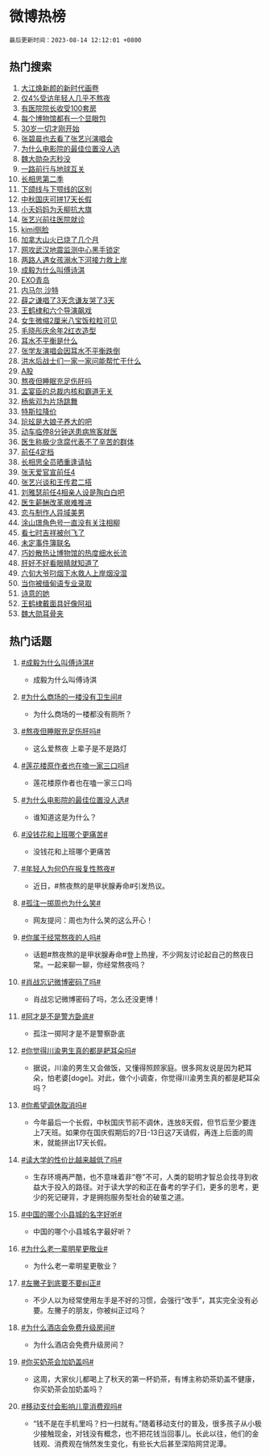 # 微博热榜

`最后更新时间：2023-08-14 12:12:01 +0800`

## 热门搜索

1. [大江焕新颜的新时代画卷](https://m.weibo.cn/search?containerid=100103type%3D1%26t%3D10%26q%3D%23%E5%A4%A7%E6%B1%9F%E7%84%95%E6%96%B0%E9%A2%9C%E7%9A%84%E6%96%B0%E6%97%B6%E4%BB%A3%E7%94%BB%E5%8D%B7%23&stream_entry_id=51&isnewpage=1&extparam=seat%3D1%26c_type%3D51%26dgr%3D0%26cate%3D10103%26filter_type%3Drealtimehot%26pos%3D0%26stream_entry_id%3D51%26display_time%3D1691986320%26pre_seqid%3D16919863205550816143&luicode=10000011&lfid=106003type%253D25%2526t%253D3%2526disable_hot%253D1%2526filter_type%253Drealtimehot)
1. [仅4%受访年轻人几乎不熬夜](https://m.weibo.cn/search?containerid=100103type%3D1%26t%3D10%26q%3D%23%E4%BB%854%25%E5%8F%97%E8%AE%BF%E5%B9%B4%E8%BD%BB%E4%BA%BA%E5%87%A0%E4%B9%8E%E4%B8%8D%E7%86%AC%E5%A4%9C%23&stream_entry_id=31&isnewpage=1&extparam=seat%3D1%26c_type%3D31%26dgr%3D0%26filter_type%3Drealtimehot%26stream_entry_id%3D31%26pos%3D0%26band_rank%3D1%26q%3D%2523%25E4%25BB%25854%2525%25E5%258F%2597%25E8%25AE%25BF%25E5%25B9%25B4%25E8%25BD%25BB%25E4%25BA%25BA%25E5%2587%25A0%25E4%25B9%258E%25E4%25B8%258D%25E7%2586%25AC%25E5%25A4%259C%2523%26lcate%3D5001%26flag%3D2%26realpos%3D1%26cate%3D5001%26display_time%3D1691986320%26pre_seqid%3D16919863205550816143&luicode=10000011&lfid=106003type%253D25%2526t%253D3%2526disable_hot%253D1%2526filter_type%253Drealtimehot)
1. [有医院院长收受100套房](https://m.weibo.cn/search?containerid=100103type%3D1%26t%3D10%26q%3D%23%E6%9C%89%E5%8C%BB%E9%99%A2%E9%99%A2%E9%95%BF%E6%94%B6%E5%8F%97100%E5%A5%97%E6%88%BF%23&stream_entry_id=31&isnewpage=1&extparam=seat%3D1%26c_type%3D31%26dgr%3D0%26filter_type%3Drealtimehot%26stream_entry_id%3D31%26pos%3D1%26band_rank%3D2%26q%3D%2523%25E6%259C%2589%25E5%258C%25BB%25E9%2599%25A2%25E9%2599%25A2%25E9%2595%25BF%25E6%2594%25B6%25E5%258F%2597100%25E5%25A5%2597%25E6%2588%25BF%2523%26lcate%3D5001%26flag%3D1%26realpos%3D2%26cate%3D5001%26display_time%3D1691986320%26pre_seqid%3D16919863205550816143&luicode=10000011&lfid=106003type%253D25%2526t%253D3%2526disable_hot%253D1%2526filter_type%253Drealtimehot)
1. [每个博物馆都有一个显眼包](https://m.weibo.cn/search?containerid=100103type%3D1%26t%3D10%26q%3D%23%E6%AF%8F%E4%B8%AA%E5%8D%9A%E7%89%A9%E9%A6%86%E9%83%BD%E6%9C%89%E4%B8%80%E4%B8%AA%E6%98%BE%E7%9C%BC%E5%8C%85%23&stream_entry_id=31&isnewpage=1&extparam=seat%3D1%26c_type%3D31%26dgr%3D0%26filter_type%3Drealtimehot%26stream_entry_id%3D31%26pos%3D2%26band_rank%3D3%26q%3D%2523%25E6%25AF%258F%25E4%25B8%25AA%25E5%258D%259A%25E7%2589%25A9%25E9%25A6%2586%25E9%2583%25BD%25E6%259C%2589%25E4%25B8%2580%25E4%25B8%25AA%25E6%2598%25BE%25E7%259C%25BC%25E5%258C%2585%2523%26lcate%3D5001%26flag%3D1%26realpos%3D3%26cate%3D5001%26display_time%3D1691986320%26pre_seqid%3D16919863205550816143&luicode=10000011&lfid=106003type%253D25%2526t%253D3%2526disable_hot%253D1%2526filter_type%253Drealtimehot)
1. [30岁一切才刚开始](https://m.weibo.cn/search?containerid=100103type%3D1%26t%3D10%26q%3D%2330%E5%B2%81%E4%B8%80%E5%88%87%E6%89%8D%E5%88%9A%E5%BC%80%E5%A7%8B%23&stream_entry_id=31&isnewpage=1&extparam=seat%3D1%26c_type%3D31%26dgr%3D0%26adid%3D199448%26topic_ad%3D1%26stream_entry_id%3D31%26pos%3D3%26band_rank%3D4%26cate%3D5001%26lcate%3D5001%26filter_type%3Drealtimehot%26is_ad_pos%3D1%26q%3D%252330%25E5%25B2%2581%25E4%25B8%2580%25E5%2588%2587%25E6%2589%258D%25E5%2588%259A%25E5%25BC%2580%25E5%25A7%258B%2523%26display_time%3D1691986320%26pre_seqid%3D16919863205550816143&luicode=10000011&lfid=106003type%253D25%2526t%253D3%2526disable_hot%253D1%2526filter_type%253Drealtimehot)
1. [张碧晨也去看了张艺兴演唱会](https://m.weibo.cn/search?containerid=100103type%3D1%26t%3D10%26q%3D%23%E5%BC%A0%E7%A2%A7%E6%99%A8%E4%B9%9F%E5%8E%BB%E7%9C%8B%E4%BA%86%E5%BC%A0%E8%89%BA%E5%85%B4%E6%BC%94%E5%94%B1%E4%BC%9A%23&stream_entry_id=31&isnewpage=1&extparam=seat%3D1%26c_type%3D31%26dgr%3D0%26filter_type%3Drealtimehot%26stream_entry_id%3D31%26pos%3D4%26band_rank%3D4%26q%3D%2523%25E5%25BC%25A0%25E7%25A2%25A7%25E6%2599%25A8%25E4%25B9%259F%25E5%258E%25BB%25E7%259C%258B%25E4%25BA%2586%25E5%25BC%25A0%25E8%2589%25BA%25E5%2585%25B4%25E6%25BC%2594%25E5%2594%25B1%25E4%25BC%259A%2523%26lcate%3D5001%26flag%3D1%26realpos%3D4%26cate%3D5001%26display_time%3D1691986320%26pre_seqid%3D16919863205550816143&luicode=10000011&lfid=106003type%253D25%2526t%253D3%2526disable_hot%253D1%2526filter_type%253Drealtimehot)
1. [为什么电影院的最佳位置没人选](https://m.weibo.cn/search?containerid=100103type%3D1%26t%3D10%26q%3D%23%E4%B8%BA%E4%BB%80%E4%B9%88%E7%94%B5%E5%BD%B1%E9%99%A2%E7%9A%84%E6%9C%80%E4%BD%B3%E4%BD%8D%E7%BD%AE%E6%B2%A1%E4%BA%BA%E9%80%89%23&stream_entry_id=31&isnewpage=1&extparam=seat%3D1%26c_type%3D31%26dgr%3D0%26filter_type%3Drealtimehot%26stream_entry_id%3D31%26pos%3D5%26band_rank%3D5%26q%3D%2523%25E4%25B8%25BA%25E4%25BB%2580%25E4%25B9%2588%25E7%2594%25B5%25E5%25BD%25B1%25E9%2599%25A2%25E7%259A%2584%25E6%259C%2580%25E4%25BD%25B3%25E4%25BD%258D%25E7%25BD%25AE%25E6%25B2%25A1%25E4%25BA%25BA%25E9%2580%2589%2523%26lcate%3D5001%26flag%3D1%26realpos%3D5%26cate%3D5001%26display_time%3D1691986320%26pre_seqid%3D16919863205550816143&luicode=10000011&lfid=106003type%253D25%2526t%253D3%2526disable_hot%253D1%2526filter_type%253Drealtimehot)
1. [魏大勋杂志秒没](https://m.weibo.cn/search?containerid=100103type%3D1%26t%3D10%26q%3D%23%E9%AD%8F%E5%A4%A7%E5%8B%8B%E6%9D%82%E5%BF%97%E7%A7%92%E6%B2%A1%23&stream_entry_id=31&isnewpage=1&extparam=seat%3D1%26c_type%3D31%26dgr%3D0%26filter_type%3Drealtimehot%26stream_entry_id%3D31%26pos%3D6%26band_rank%3D6%26q%3D%2523%25E9%25AD%258F%25E5%25A4%25A7%25E5%258B%258B%25E6%259D%2582%25E5%25BF%2597%25E7%25A7%2592%25E6%25B2%25A1%2523%26lcate%3D5001%26flag%3D1%26realpos%3D6%26cate%3D5001%26display_time%3D1691986320%26pre_seqid%3D16919863205550816143&luicode=10000011&lfid=106003type%253D25%2526t%253D3%2526disable_hot%253D1%2526filter_type%253Drealtimehot)
1. [一路前行与地球互关](https://m.weibo.cn/search?containerid=100103type%3D1%26t%3D10%26q%3D%23%E4%B8%80%E8%B7%AF%E5%89%8D%E8%A1%8C%E4%B8%8E%E5%9C%B0%E7%90%83%E4%BA%92%E5%85%B3%23&stream_entry_id=31&isnewpage=1&extparam=seat%3D1%26c_type%3D31%26dgr%3D0%26filter_type%3Drealtimehot%26adid%3D199462%26stream_entry_id%3D31%26pos%3D7%26band_rank%3D7%26q%3D%2523%25E4%25B8%2580%25E8%25B7%25AF%25E5%2589%258D%25E8%25A1%258C%25E4%25B8%258E%25E5%259C%25B0%25E7%2590%2583%25E4%25BA%2592%25E5%2585%25B3%2523%26lcate%3D5001%26is_ad_pos%3D1%26cate%3D5001%26display_time%3D1691986320%26pre_seqid%3D16919863205550816143&luicode=10000011&lfid=106003type%253D25%2526t%253D3%2526disable_hot%253D1%2526filter_type%253Drealtimehot)
1. [长相思第二季](https://m.weibo.cn/search?containerid=100103type%3D1%26t%3D10%26q%3D%E9%95%BF%E7%9B%B8%E6%80%9D%E7%AC%AC%E4%BA%8C%E5%AD%A3&stream_entry_id=31&isnewpage=1&extparam=seat%3D1%26c_type%3D31%26dgr%3D0%26filter_type%3Drealtimehot%26stream_entry_id%3D31%26pos%3D8%26band_rank%3D7%26q%3D%25E9%2595%25BF%25E7%259B%25B8%25E6%2580%259D%25E7%25AC%25AC%25E4%25BA%258C%25E5%25AD%25A3%26lcate%3D5001%26flag%3D2%26realpos%3D7%26cate%3D5001%26display_time%3D1691986320%26pre_seqid%3D16919863205550816143&luicode=10000011&lfid=106003type%253D25%2526t%253D3%2526disable_hot%253D1%2526filter_type%253Drealtimehot)
1. [下颌线与下颚线的区别](https://m.weibo.cn/search?containerid=100103type%3D1%26t%3D10%26q%3D%23%E4%B8%8B%E9%A2%8C%E7%BA%BF%E4%B8%8E%E4%B8%8B%E9%A2%9A%E7%BA%BF%E7%9A%84%E5%8C%BA%E5%88%AB%23&stream_entry_id=31&isnewpage=1&extparam=seat%3D1%26c_type%3D31%26dgr%3D0%26filter_type%3Drealtimehot%26stream_entry_id%3D31%26pos%3D9%26band_rank%3D8%26q%3D%2523%25E4%25B8%258B%25E9%25A2%258C%25E7%25BA%25BF%25E4%25B8%258E%25E4%25B8%258B%25E9%25A2%259A%25E7%25BA%25BF%25E7%259A%2584%25E5%258C%25BA%25E5%2588%25AB%2523%26lcate%3D5001%26flag%3D1%26realpos%3D8%26cate%3D5001%26display_time%3D1691986320%26pre_seqid%3D16919863205550816143&luicode=10000011&lfid=106003type%253D25%2526t%253D3%2526disable_hot%253D1%2526filter_type%253Drealtimehot)
1. [中秋国庆可拼17天长假](https://m.weibo.cn/search?containerid=100103type%3D1%26t%3D10%26q%3D%23%E4%B8%AD%E7%A7%8B%E5%9B%BD%E5%BA%86%E5%8F%AF%E6%8B%BC17%E5%A4%A9%E9%95%BF%E5%81%87%23&stream_entry_id=31&isnewpage=1&extparam=seat%3D1%26c_type%3D31%26dgr%3D0%26filter_type%3Drealtimehot%26stream_entry_id%3D31%26pos%3D10%26band_rank%3D9%26q%3D%2523%25E4%25B8%25AD%25E7%25A7%258B%25E5%259B%25BD%25E5%25BA%2586%25E5%258F%25AF%25E6%258B%25BC17%25E5%25A4%25A9%25E9%2595%25BF%25E5%2581%2587%2523%26lcate%3D5001%26flag%3D0%26realpos%3D9%26cate%3D5001%26display_time%3D1691986320%26pre_seqid%3D16919863205550816143&luicode=10000011&lfid=106003type%253D25%2526t%253D3%2526disable_hot%253D1%2526filter_type%253Drealtimehot)
1. [小夭妈妈为夭柳抗大旗](https://m.weibo.cn/search?containerid=100103type%3D1%26t%3D10%26q%3D%23%E5%B0%8F%E5%A4%AD%E5%A6%88%E5%A6%88%E4%B8%BA%E5%A4%AD%E6%9F%B3%E6%8A%97%E5%A4%A7%E6%97%97%23&stream_entry_id=31&isnewpage=1&extparam=seat%3D1%26c_type%3D31%26dgr%3D0%26filter_type%3Drealtimehot%26stream_entry_id%3D31%26pos%3D11%26band_rank%3D10%26q%3D%2523%25E5%25B0%258F%25E5%25A4%25AD%25E5%25A6%2588%25E5%25A6%2588%25E4%25B8%25BA%25E5%25A4%25AD%25E6%259F%25B3%25E6%258A%2597%25E5%25A4%25A7%25E6%2597%2597%2523%26lcate%3D5001%26flag%3D1%26realpos%3D10%26cate%3D5001%26display_time%3D1691986320%26pre_seqid%3D16919863205550816143&luicode=10000011&lfid=106003type%253D25%2526t%253D3%2526disable_hot%253D1%2526filter_type%253Drealtimehot)
1. [张艺兴前往医院就诊](https://m.weibo.cn/search?containerid=100103type%3D1%26t%3D10%26q%3D%23%E5%BC%A0%E8%89%BA%E5%85%B4%E5%89%8D%E5%BE%80%E5%8C%BB%E9%99%A2%E5%B0%B1%E8%AF%8A%23&stream_entry_id=31&isnewpage=1&extparam=seat%3D1%26c_type%3D31%26dgr%3D0%26filter_type%3Drealtimehot%26stream_entry_id%3D31%26pos%3D12%26band_rank%3D11%26q%3D%2523%25E5%25BC%25A0%25E8%2589%25BA%25E5%2585%25B4%25E5%2589%258D%25E5%25BE%2580%25E5%258C%25BB%25E9%2599%25A2%25E5%25B0%25B1%25E8%25AF%258A%2523%26lcate%3D5001%26flag%3D1%26realpos%3D11%26cate%3D5001%26display_time%3D1691986320%26pre_seqid%3D16919863205550816143&luicode=10000011&lfid=106003type%253D25%2526t%253D3%2526disable_hot%253D1%2526filter_type%253Drealtimehot)
1. [kimi侧脸](https://m.weibo.cn/search?containerid=100103type%3D1%26t%3D10%26q%3D%23kimi%E4%BE%A7%E8%84%B8%23&stream_entry_id=31&isnewpage=1&extparam=seat%3D1%26c_type%3D31%26dgr%3D0%26filter_type%3Drealtimehot%26stream_entry_id%3D31%26pos%3D13%26band_rank%3D12%26q%3D%2523kimi%25E4%25BE%25A7%25E8%2584%25B8%2523%26lcate%3D5001%26flag%3D2%26realpos%3D12%26cate%3D5001%26display_time%3D1691986320%26pre_seqid%3D16919863205550816143&luicode=10000011&lfid=106003type%253D25%2526t%253D3%2526disable_hot%253D1%2526filter_type%253Drealtimehot)
1. [加拿大山火已烧了几个月](https://m.weibo.cn/search?containerid=100103type%3D1%26t%3D10%26q%3D%23%E5%8A%A0%E6%8B%BF%E5%A4%A7%E5%B1%B1%E7%81%AB%E5%B7%B2%E7%83%A7%E4%BA%86%E5%87%A0%E4%B8%AA%E6%9C%88%23&stream_entry_id=31&isnewpage=1&extparam=seat%3D1%26c_type%3D31%26dgr%3D0%26filter_type%3Drealtimehot%26stream_entry_id%3D31%26pos%3D14%26band_rank%3D13%26q%3D%2523%25E5%258A%25A0%25E6%258B%25BF%25E5%25A4%25A7%25E5%25B1%25B1%25E7%2581%25AB%25E5%25B7%25B2%25E7%2583%25A7%25E4%25BA%2586%25E5%2587%25A0%25E4%25B8%25AA%25E6%259C%2588%2523%26lcate%3D5001%26flag%3D2%26realpos%3D13%26cate%3D5001%26display_time%3D1691986320%26pre_seqid%3D16919863205550816143&luicode=10000011&lfid=106003type%253D25%2526t%253D3%2526disable_hot%253D1%2526filter_type%253Drealtimehot)
1. [网攻武汉地震监测中心黑手锁定](https://m.weibo.cn/search?containerid=100103type%3D1%26t%3D10%26q%3D%23%E7%BD%91%E6%94%BB%E6%AD%A6%E6%B1%89%E5%9C%B0%E9%9C%87%E7%9B%91%E6%B5%8B%E4%B8%AD%E5%BF%83%E9%BB%91%E6%89%8B%E9%94%81%E5%AE%9A%23&stream_entry_id=31&isnewpage=1&extparam=seat%3D1%26c_type%3D31%26dgr%3D0%26filter_type%3Drealtimehot%26stream_entry_id%3D31%26pos%3D15%26band_rank%3D14%26q%3D%2523%25E7%25BD%2591%25E6%2594%25BB%25E6%25AD%25A6%25E6%25B1%2589%25E5%259C%25B0%25E9%259C%2587%25E7%259B%2591%25E6%25B5%258B%25E4%25B8%25AD%25E5%25BF%2583%25E9%25BB%2591%25E6%2589%258B%25E9%2594%2581%25E5%25AE%259A%2523%26lcate%3D5001%26flag%3D1%26realpos%3D14%26cate%3D5001%26display_time%3D1691986320%26pre_seqid%3D16919863205550816143&luicode=10000011&lfid=106003type%253D25%2526t%253D3%2526disable_hot%253D1%2526filter_type%253Drealtimehot)
1. [两路人遇女孩溺水下河接力救上岸](https://m.weibo.cn/search?containerid=100103type%3D1%26t%3D10%26q%3D%23%E4%B8%A4%E8%B7%AF%E4%BA%BA%E9%81%87%E5%A5%B3%E5%AD%A9%E6%BA%BA%E6%B0%B4%E4%B8%8B%E6%B2%B3%E6%8E%A5%E5%8A%9B%E6%95%91%E4%B8%8A%E5%B2%B8%23&stream_entry_id=31&isnewpage=1&extparam=seat%3D1%26c_type%3D31%26dgr%3D0%26filter_type%3Drealtimehot%26adid%3D199469%26stream_entry_id%3D31%26pos%3D16%26band_rank%3D15%26q%3D%2523%25E4%25B8%25A4%25E8%25B7%25AF%25E4%25BA%25BA%25E9%2581%2587%25E5%25A5%25B3%25E5%25AD%25A9%25E6%25BA%25BA%25E6%25B0%25B4%25E4%25B8%258B%25E6%25B2%25B3%25E6%258E%25A5%25E5%258A%259B%25E6%2595%2591%25E4%25B8%258A%25E5%25B2%25B8%2523%26lcate%3D5001%26flag%3D0%26realpos%3D15%26cate%3D5001%26display_time%3D1691986320%26pre_seqid%3D16919863205550816143&luicode=10000011&lfid=106003type%253D25%2526t%253D3%2526disable_hot%253D1%2526filter_type%253Drealtimehot)
1. [成毅为什么叫傅诗淇](https://m.weibo.cn/search?containerid=100103type%3D1%26t%3D10%26q%3D%23%E6%88%90%E6%AF%85%E4%B8%BA%E4%BB%80%E4%B9%88%E5%8F%AB%E5%82%85%E8%AF%97%E6%B7%87%23&stream_entry_id=31&isnewpage=1&extparam=seat%3D1%26c_type%3D31%26dgr%3D0%26filter_type%3Drealtimehot%26stream_entry_id%3D31%26pos%3D17%26band_rank%3D16%26q%3D%2523%25E6%2588%2590%25E6%25AF%2585%25E4%25B8%25BA%25E4%25BB%2580%25E4%25B9%2588%25E5%258F%25AB%25E5%2582%2585%25E8%25AF%2597%25E6%25B7%2587%2523%26lcate%3D5001%26flag%3D1%26realpos%3D16%26cate%3D5001%26display_time%3D1691986320%26pre_seqid%3D16919863205550816143&luicode=10000011&lfid=106003type%253D25%2526t%253D3%2526disable_hot%253D1%2526filter_type%253Drealtimehot)
1. [EXO青岛](https://m.weibo.cn/search?containerid=100103type%3D1%26t%3D10%26q%3DEXO%E9%9D%92%E5%B2%9B&stream_entry_id=31&isnewpage=1&extparam=seat%3D1%26c_type%3D31%26dgr%3D0%26filter_type%3Drealtimehot%26stream_entry_id%3D31%26pos%3D18%26band_rank%3D17%26q%3DEXO%25E9%259D%2592%25E5%25B2%259B%26lcate%3D5001%26flag%3D2%26realpos%3D17%26cate%3D5001%26display_time%3D1691986320%26pre_seqid%3D16919863205550816143&luicode=10000011&lfid=106003type%253D25%2526t%253D3%2526disable_hot%253D1%2526filter_type%253Drealtimehot)
1. [内马尔 沙特](https://m.weibo.cn/search?containerid=100103type%3D1%26t%3D10%26q%3D%E5%86%85%E9%A9%AC%E5%B0%94+%E6%B2%99%E7%89%B9&stream_entry_id=31&isnewpage=1&extparam=seat%3D1%26c_type%3D31%26dgr%3D0%26filter_type%3Drealtimehot%26stream_entry_id%3D31%26pos%3D19%26band_rank%3D18%26q%3D%25E5%2586%2585%25E9%25A9%25AC%25E5%25B0%2594%2520%25E6%25B2%2599%25E7%2589%25B9%26lcate%3D5001%26flag%3D1%26realpos%3D18%26cate%3D5001%26display_time%3D1691986320%26pre_seqid%3D16919863205550816143&luicode=10000011&lfid=106003type%253D25%2526t%253D3%2526disable_hot%253D1%2526filter_type%253Drealtimehot)
1. [薛之谦唱了3天念谦友哭了3天](https://m.weibo.cn/search?containerid=100103type%3D1%26t%3D10%26q%3D%23%E8%96%9B%E4%B9%8B%E8%B0%A6%E5%94%B1%E4%BA%863%E5%A4%A9%E5%BF%B5%E8%B0%A6%E5%8F%8B%E5%93%AD%E4%BA%863%E5%A4%A9%23&stream_entry_id=31&isnewpage=1&extparam=seat%3D1%26c_type%3D31%26dgr%3D0%26filter_type%3Drealtimehot%26stream_entry_id%3D31%26pos%3D20%26band_rank%3D19%26q%3D%2523%25E8%2596%259B%25E4%25B9%258B%25E8%25B0%25A6%25E5%2594%25B1%25E4%25BA%25863%25E5%25A4%25A9%25E5%25BF%25B5%25E8%25B0%25A6%25E5%258F%258B%25E5%2593%25AD%25E4%25BA%25863%25E5%25A4%25A9%2523%26lcate%3D5001%26flag%3D1%26realpos%3D19%26cate%3D5001%26display_time%3D1691986320%26pre_seqid%3D16919863205550816143&luicode=10000011&lfid=106003type%253D25%2526t%253D3%2526disable_hot%253D1%2526filter_type%253Drealtimehot)
1. [王鹤棣和六个导演飙戏](https://m.weibo.cn/search?containerid=100103type%3D1%26t%3D10%26q%3D%23%E7%8E%8B%E9%B9%A4%E6%A3%A3%E5%92%8C%E5%85%AD%E4%B8%AA%E5%AF%BC%E6%BC%94%E9%A3%99%E6%88%8F%23&stream_entry_id=31&isnewpage=1&extparam=seat%3D1%26c_type%3D31%26dgr%3D0%26filter_type%3Drealtimehot%26stream_entry_id%3D31%26pos%3D21%26band_rank%3D20%26q%3D%2523%25E7%258E%258B%25E9%25B9%25A4%25E6%25A3%25A3%25E5%2592%258C%25E5%2585%25AD%25E4%25B8%25AA%25E5%25AF%25BC%25E6%25BC%2594%25E9%25A3%2599%25E6%2588%258F%2523%26lcate%3D5001%26flag%3D1%26realpos%3D20%26cate%3D5001%26display_time%3D1691986320%26pre_seqid%3D16919863205550816143&luicode=10000011&lfid=106003type%253D25%2526t%253D3%2526disable_hot%253D1%2526filter_type%253Drealtimehot)
1. [女生微缩2厘米八宝饭粒粒可见](https://m.weibo.cn/search?containerid=100103type%3D1%26t%3D10%26q%3D%23%E5%A5%B3%E7%94%9F%E5%BE%AE%E7%BC%A92%E5%8E%98%E7%B1%B3%E5%85%AB%E5%AE%9D%E9%A5%AD%E7%B2%92%E7%B2%92%E5%8F%AF%E8%A7%81%23&stream_entry_id=31&isnewpage=1&extparam=seat%3D1%26c_type%3D31%26dgr%3D0%26filter_type%3Drealtimehot%26stream_entry_id%3D31%26pos%3D22%26band_rank%3D21%26q%3D%2523%25E5%25A5%25B3%25E7%2594%259F%25E5%25BE%25AE%25E7%25BC%25A92%25E5%258E%2598%25E7%25B1%25B3%25E5%2585%25AB%25E5%25AE%259D%25E9%25A5%25AD%25E7%25B2%2592%25E7%25B2%2592%25E5%258F%25AF%25E8%25A7%2581%2523%26lcate%3D5001%26flag%3D32768%26realpos%3D21%26cate%3D5001%26display_time%3D1691986320%26pre_seqid%3D16919863205550816143&luicode=10000011&lfid=106003type%253D25%2526t%253D3%2526disable_hot%253D1%2526filter_type%253Drealtimehot)
1. [毛晓彤庆余年2红衣造型](https://m.weibo.cn/search?containerid=100103type%3D1%26t%3D10%26q%3D%23%E6%AF%9B%E6%99%93%E5%BD%A4%E5%BA%86%E4%BD%99%E5%B9%B42%E7%BA%A2%E8%A1%A3%E9%80%A0%E5%9E%8B%23&stream_entry_id=31&isnewpage=1&extparam=seat%3D1%26c_type%3D31%26dgr%3D0%26filter_type%3Drealtimehot%26stream_entry_id%3D31%26pos%3D23%26band_rank%3D22%26q%3D%2523%25E6%25AF%259B%25E6%2599%2593%25E5%25BD%25A4%25E5%25BA%2586%25E4%25BD%2599%25E5%25B9%25B42%25E7%25BA%25A2%25E8%25A1%25A3%25E9%2580%25A0%25E5%259E%258B%2523%26lcate%3D5001%26flag%3D1%26realpos%3D22%26cate%3D5001%26display_time%3D1691986320%26pre_seqid%3D16919863205550816143&luicode=10000011&lfid=106003type%253D25%2526t%253D3%2526disable_hot%253D1%2526filter_type%253Drealtimehot)
1. [耳水不平衡是什么](https://m.weibo.cn/search?containerid=100103type%3D1%26t%3D10%26q%3D%23%E8%80%B3%E6%B0%B4%E4%B8%8D%E5%B9%B3%E8%A1%A1%E6%98%AF%E4%BB%80%E4%B9%88%23&stream_entry_id=31&isnewpage=1&extparam=seat%3D1%26c_type%3D31%26dgr%3D0%26filter_type%3Drealtimehot%26stream_entry_id%3D31%26pos%3D24%26band_rank%3D23%26q%3D%2523%25E8%2580%25B3%25E6%25B0%25B4%25E4%25B8%258D%25E5%25B9%25B3%25E8%25A1%25A1%25E6%2598%25AF%25E4%25BB%2580%25E4%25B9%2588%2523%26lcate%3D5001%26flag%3D1%26realpos%3D23%26cate%3D5001%26display_time%3D1691986320%26pre_seqid%3D16919863205550816143&luicode=10000011&lfid=106003type%253D25%2526t%253D3%2526disable_hot%253D1%2526filter_type%253Drealtimehot)
1. [张学友演唱会因耳水不平衡跌倒](https://m.weibo.cn/search?containerid=100103type%3D1%26t%3D10%26q%3D%23%E5%BC%A0%E5%AD%A6%E5%8F%8B%E6%BC%94%E5%94%B1%E4%BC%9A%E5%9B%A0%E8%80%B3%E6%B0%B4%E4%B8%8D%E5%B9%B3%E8%A1%A1%E8%B7%8C%E5%80%92%23&stream_entry_id=31&isnewpage=1&extparam=seat%3D1%26c_type%3D31%26dgr%3D0%26filter_type%3Drealtimehot%26stream_entry_id%3D31%26pos%3D25%26band_rank%3D24%26q%3D%2523%25E5%25BC%25A0%25E5%25AD%25A6%25E5%258F%258B%25E6%25BC%2594%25E5%2594%25B1%25E4%25BC%259A%25E5%259B%25A0%25E8%2580%25B3%25E6%25B0%25B4%25E4%25B8%258D%25E5%25B9%25B3%25E8%25A1%25A1%25E8%25B7%258C%25E5%2580%2592%2523%26lcate%3D5001%26flag%3D2%26realpos%3D24%26cate%3D5001%26display_time%3D1691986320%26pre_seqid%3D16919863205550816143&luicode=10000011&lfid=106003type%253D25%2526t%253D3%2526disable_hot%253D1%2526filter_type%253Drealtimehot)
1. [洪水后战士们一家一家问能帮忙干什么](https://m.weibo.cn/search?containerid=100103type%3D1%26t%3D10%26q%3D%23%E6%B4%AA%E6%B0%B4%E5%90%8E%E6%88%98%E5%A3%AB%E4%BB%AC%E4%B8%80%E5%AE%B6%E4%B8%80%E5%AE%B6%E9%97%AE%E8%83%BD%E5%B8%AE%E5%BF%99%E5%B9%B2%E4%BB%80%E4%B9%88%23&stream_entry_id=31&isnewpage=1&extparam=seat%3D1%26c_type%3D31%26dgr%3D0%26filter_type%3Drealtimehot%26stream_entry_id%3D31%26pos%3D26%26band_rank%3D25%26q%3D%2523%25E6%25B4%25AA%25E6%25B0%25B4%25E5%2590%258E%25E6%2588%2598%25E5%25A3%25AB%25E4%25BB%25AC%25E4%25B8%2580%25E5%25AE%25B6%25E4%25B8%2580%25E5%25AE%25B6%25E9%2597%25AE%25E8%2583%25BD%25E5%25B8%25AE%25E5%25BF%2599%25E5%25B9%25B2%25E4%25BB%2580%25E4%25B9%2588%2523%26lcate%3D5001%26flag%3D32768%26realpos%3D25%26cate%3D5001%26display_time%3D1691986320%26pre_seqid%3D16919863205550816143&luicode=10000011&lfid=106003type%253D25%2526t%253D3%2526disable_hot%253D1%2526filter_type%253Drealtimehot)
1. [A股](https://m.weibo.cn/search?containerid=100103type%3D1%26t%3D10%26q%3DA%E8%82%A1&stream_entry_id=31&isnewpage=1&extparam=seat%3D1%26c_type%3D31%26dgr%3D0%26filter_type%3Drealtimehot%26stream_entry_id%3D31%26pos%3D27%26band_rank%3D26%26q%3DA%25E8%2582%25A1%26lcate%3D5001%26flag%3D0%26realpos%3D26%26cate%3D5001%26display_time%3D1691986320%26pre_seqid%3D16919863205550816143&luicode=10000011&lfid=106003type%253D25%2526t%253D3%2526disable_hot%253D1%2526filter_type%253Drealtimehot)
1. [熬夜但睡眠充足伤肝吗](https://m.weibo.cn/search?containerid=100103type%3D1%26t%3D10%26q%3D%23%E7%86%AC%E5%A4%9C%E4%BD%86%E7%9D%A1%E7%9C%A0%E5%85%85%E8%B6%B3%E4%BC%A4%E8%82%9D%E5%90%97%23&stream_entry_id=31&isnewpage=1&extparam=seat%3D1%26c_type%3D31%26dgr%3D0%26filter_type%3Drealtimehot%26stream_entry_id%3D31%26pos%3D28%26band_rank%3D27%26q%3D%2523%25E7%2586%25AC%25E5%25A4%259C%25E4%25BD%2586%25E7%259D%25A1%25E7%259C%25A0%25E5%2585%2585%25E8%25B6%25B3%25E4%25BC%25A4%25E8%2582%259D%25E5%2590%2597%2523%26lcate%3D5001%26flag%3D1%26realpos%3D27%26cate%3D5001%26display_time%3D1691986320%26pre_seqid%3D16919863205550816143&luicode=10000011&lfid=106003type%253D25%2526t%253D3%2526disable_hot%253D1%2526filter_type%253Drealtimehot)
1. [孟宴臣的总裁内核和霸道无关](https://m.weibo.cn/search?containerid=100103type%3D1%26t%3D10%26q%3D%E5%AD%9F%E5%AE%B4%E8%87%A3%E7%9A%84%E6%80%BB%E8%A3%81%E5%86%85%E6%A0%B8%E5%92%8C%E9%9C%B8%E9%81%93%E6%97%A0%E5%85%B3&stream_entry_id=31&isnewpage=1&extparam=seat%3D1%26c_type%3D31%26dgr%3D0%26filter_type%3Drealtimehot%26stream_entry_id%3D31%26pos%3D29%26band_rank%3D28%26q%3D%25E5%25AD%259F%25E5%25AE%25B4%25E8%2587%25A3%25E7%259A%2584%25E6%2580%25BB%25E8%25A3%2581%25E5%2586%2585%25E6%25A0%25B8%25E5%2592%258C%25E9%259C%25B8%25E9%2581%2593%25E6%2597%25A0%25E5%2585%25B3%26lcate%3D5001%26flag%3D1%26realpos%3D28%26cate%3D5001%26display_time%3D1691986320%26pre_seqid%3D16919863205550816143&luicode=10000011&lfid=106003type%253D25%2526t%253D3%2526disable_hot%253D1%2526filter_type%253Drealtimehot)
1. [杨紫邓为片场跳舞](https://m.weibo.cn/search?containerid=100103type%3D1%26t%3D10%26q%3D%23%E6%9D%A8%E7%B4%AB%E9%82%93%E4%B8%BA%E7%89%87%E5%9C%BA%E8%B7%B3%E8%88%9E%23&stream_entry_id=31&isnewpage=1&extparam=seat%3D1%26c_type%3D31%26dgr%3D0%26filter_type%3Drealtimehot%26stream_entry_id%3D31%26pos%3D30%26band_rank%3D29%26q%3D%2523%25E6%259D%25A8%25E7%25B4%25AB%25E9%2582%2593%25E4%25B8%25BA%25E7%2589%2587%25E5%259C%25BA%25E8%25B7%25B3%25E8%2588%259E%2523%26lcate%3D5001%26flag%3D1%26realpos%3D29%26cate%3D5001%26display_time%3D1691986320%26pre_seqid%3D16919863205550816143&luicode=10000011&lfid=106003type%253D25%2526t%253D3%2526disable_hot%253D1%2526filter_type%253Drealtimehot)
1. [特斯拉降价](https://m.weibo.cn/search?containerid=100103type%3D1%26t%3D10%26q%3D%E7%89%B9%E6%96%AF%E6%8B%89%E9%99%8D%E4%BB%B7&stream_entry_id=31&isnewpage=1&extparam=seat%3D1%26c_type%3D31%26dgr%3D0%26filter_type%3Drealtimehot%26stream_entry_id%3D31%26pos%3D31%26band_rank%3D30%26q%3D%25E7%2589%25B9%25E6%2596%25AF%25E6%258B%2589%25E9%2599%258D%25E4%25BB%25B7%26lcate%3D5001%26flag%3D0%26realpos%3D30%26cate%3D5001%26display_time%3D1691986320%26pre_seqid%3D16919863205550816143&luicode=10000011&lfid=106003type%253D25%2526t%253D3%2526disable_hot%253D1%2526filter_type%253Drealtimehot)
1. [玱玹是大娘子养大的吧](https://m.weibo.cn/search?containerid=100103type%3D1%26t%3D10%26q%3D%23%E7%8E%B1%E7%8E%B9%E6%98%AF%E5%A4%A7%E5%A8%98%E5%AD%90%E5%85%BB%E5%A4%A7%E7%9A%84%E5%90%A7%23&stream_entry_id=31&isnewpage=1&extparam=seat%3D1%26c_type%3D31%26dgr%3D0%26filter_type%3Drealtimehot%26stream_entry_id%3D31%26pos%3D32%26band_rank%3D31%26q%3D%2523%25E7%258E%25B1%25E7%258E%25B9%25E6%2598%25AF%25E5%25A4%25A7%25E5%25A8%2598%25E5%25AD%2590%25E5%2585%25BB%25E5%25A4%25A7%25E7%259A%2584%25E5%2590%25A7%2523%26lcate%3D5001%26flag%3D1%26realpos%3D31%26cate%3D5001%26display_time%3D1691986320%26pre_seqid%3D16919863205550816143&luicode=10000011&lfid=106003type%253D25%2526t%253D3%2526disable_hot%253D1%2526filter_type%253Drealtimehot)
1. [动车临停8分钟送患病旅客就医](https://m.weibo.cn/search?containerid=100103type%3D1%26t%3D10%26q%3D%23%E5%8A%A8%E8%BD%A6%E4%B8%B4%E5%81%9C8%E5%88%86%E9%92%9F%E9%80%81%E6%82%A3%E7%97%85%E6%97%85%E5%AE%A2%E5%B0%B1%E5%8C%BB%23&stream_entry_id=31&isnewpage=1&extparam=seat%3D1%26c_type%3D31%26dgr%3D0%26filter_type%3Drealtimehot%26stream_entry_id%3D31%26pos%3D33%26band_rank%3D32%26q%3D%2523%25E5%258A%25A8%25E8%25BD%25A6%25E4%25B8%25B4%25E5%2581%259C8%25E5%2588%2586%25E9%2592%259F%25E9%2580%2581%25E6%2582%25A3%25E7%2597%2585%25E6%2597%2585%25E5%25AE%25A2%25E5%25B0%25B1%25E5%258C%25BB%2523%26lcate%3D5001%26flag%3D32768%26realpos%3D32%26cate%3D5001%26display_time%3D1691986320%26pre_seqid%3D16919863205550816143&luicode=10000011&lfid=106003type%253D25%2526t%253D3%2526disable_hot%253D1%2526filter_type%253Drealtimehot)
1. [医生称极少贪腐代表不了辛苦的群体](https://m.weibo.cn/search?containerid=100103type%3D1%26t%3D10%26q%3D%23%E5%8C%BB%E7%94%9F%E7%A7%B0%E6%9E%81%E5%B0%91%E8%B4%AA%E8%85%90%E4%BB%A3%E8%A1%A8%E4%B8%8D%E4%BA%86%E8%BE%9B%E8%8B%A6%E7%9A%84%E7%BE%A4%E4%BD%93%23&stream_entry_id=31&isnewpage=1&extparam=seat%3D1%26c_type%3D31%26dgr%3D0%26filter_type%3Drealtimehot%26stream_entry_id%3D31%26pos%3D34%26band_rank%3D33%26q%3D%2523%25E5%258C%25BB%25E7%2594%259F%25E7%25A7%25B0%25E6%259E%2581%25E5%25B0%2591%25E8%25B4%25AA%25E8%2585%2590%25E4%25BB%25A3%25E8%25A1%25A8%25E4%25B8%258D%25E4%25BA%2586%25E8%25BE%259B%25E8%258B%25A6%25E7%259A%2584%25E7%25BE%25A4%25E4%25BD%2593%2523%26lcate%3D5001%26flag%3D0%26realpos%3D33%26cate%3D5001%26display_time%3D1691986320%26pre_seqid%3D16919863205550816143&luicode=10000011&lfid=106003type%253D25%2526t%253D3%2526disable_hot%253D1%2526filter_type%253Drealtimehot)
1. [前任4定档](https://m.weibo.cn/search?containerid=100103type%3D1%26t%3D10%26q%3D%23%E5%89%8D%E4%BB%BB4%E5%AE%9A%E6%A1%A3%23&stream_entry_id=31&isnewpage=1&extparam=seat%3D1%26c_type%3D31%26dgr%3D0%26filter_type%3Drealtimehot%26stream_entry_id%3D31%26pos%3D35%26band_rank%3D34%26q%3D%2523%25E5%2589%258D%25E4%25BB%25BB4%25E5%25AE%259A%25E6%25A1%25A3%2523%26lcate%3D5001%26flag%3D0%26realpos%3D34%26cate%3D5001%26display_time%3D1691986320%26pre_seqid%3D16919863205550816143&luicode=10000011&lfid=106003type%253D25%2526t%253D3%2526disable_hot%253D1%2526filter_type%253Drealtimehot)
1. [长相思全员晒重逢请帖](https://m.weibo.cn/search?containerid=100103type%3D1%26t%3D10%26q%3D%23%E9%95%BF%E7%9B%B8%E6%80%9D%E5%85%A8%E5%91%98%E6%99%92%E9%87%8D%E9%80%A2%E8%AF%B7%E5%B8%96%23&stream_entry_id=31&isnewpage=1&extparam=seat%3D1%26c_type%3D31%26dgr%3D0%26filter_type%3Drealtimehot%26stream_entry_id%3D31%26pos%3D36%26band_rank%3D35%26q%3D%2523%25E9%2595%25BF%25E7%259B%25B8%25E6%2580%259D%25E5%2585%25A8%25E5%2591%2598%25E6%2599%2592%25E9%2587%258D%25E9%2580%25A2%25E8%25AF%25B7%25E5%25B8%2596%2523%26lcate%3D5001%26flag%3D1%26realpos%3D35%26cate%3D5001%26display_time%3D1691986320%26pre_seqid%3D16919863205550816143&luicode=10000011&lfid=106003type%253D25%2526t%253D3%2526disable_hot%253D1%2526filter_type%253Drealtimehot)
1. [张天爱官宣前任4](https://m.weibo.cn/search?containerid=100103type%3D1%26t%3D10%26q%3D%23%E5%BC%A0%E5%A4%A9%E7%88%B1%E5%AE%98%E5%AE%A3%E5%89%8D%E4%BB%BB4%23&stream_entry_id=31&isnewpage=1&extparam=seat%3D1%26c_type%3D31%26dgr%3D0%26filter_type%3Drealtimehot%26stream_entry_id%3D31%26pos%3D37%26band_rank%3D36%26q%3D%2523%25E5%25BC%25A0%25E5%25A4%25A9%25E7%2588%25B1%25E5%25AE%2598%25E5%25AE%25A3%25E5%2589%258D%25E4%25BB%25BB4%2523%26lcate%3D5001%26flag%3D1%26realpos%3D36%26cate%3D5001%26display_time%3D1691986320%26pre_seqid%3D16919863205550816143&luicode=10000011&lfid=106003type%253D25%2526t%253D3%2526disable_hot%253D1%2526filter_type%253Drealtimehot)
1. [张艺兴谈和王传君二搭](https://m.weibo.cn/search?containerid=100103type%3D1%26t%3D10%26q%3D%23%E5%BC%A0%E8%89%BA%E5%85%B4%E8%B0%88%E5%92%8C%E7%8E%8B%E4%BC%A0%E5%90%9B%E4%BA%8C%E6%90%AD%23&stream_entry_id=31&isnewpage=1&extparam=seat%3D1%26c_type%3D31%26dgr%3D0%26filter_type%3Drealtimehot%26stream_entry_id%3D31%26pos%3D38%26band_rank%3D37%26q%3D%2523%25E5%25BC%25A0%25E8%2589%25BA%25E5%2585%25B4%25E8%25B0%2588%25E5%2592%258C%25E7%258E%258B%25E4%25BC%25A0%25E5%2590%259B%25E4%25BA%258C%25E6%2590%25AD%2523%26lcate%3D5001%26flag%3D1%26realpos%3D37%26cate%3D5001%26display_time%3D1691986320%26pre_seqid%3D16919863205550816143&luicode=10000011&lfid=106003type%253D25%2526t%253D3%2526disable_hot%253D1%2526filter_type%253Drealtimehot)
1. [刘雅瑟前任4相亲人设是陶白白吧](https://m.weibo.cn/search?containerid=100103type%3D1%26t%3D10%26q%3D%23%E5%88%98%E9%9B%85%E7%91%9F%E5%89%8D%E4%BB%BB4%E7%9B%B8%E4%BA%B2%E4%BA%BA%E8%AE%BE%E6%98%AF%E9%99%B6%E7%99%BD%E7%99%BD%E5%90%A7%23&stream_entry_id=31&isnewpage=1&extparam=seat%3D1%26c_type%3D31%26dgr%3D0%26filter_type%3Drealtimehot%26stream_entry_id%3D31%26pos%3D39%26band_rank%3D38%26q%3D%2523%25E5%2588%2598%25E9%259B%2585%25E7%2591%259F%25E5%2589%258D%25E4%25BB%25BB4%25E7%259B%25B8%25E4%25BA%25B2%25E4%25BA%25BA%25E8%25AE%25BE%25E6%2598%25AF%25E9%2599%25B6%25E7%2599%25BD%25E7%2599%25BD%25E5%2590%25A7%2523%26lcate%3D5001%26flag%3D1%26realpos%3D38%26cate%3D5001%26display_time%3D1691986320%26pre_seqid%3D16919863205550816143&luicode=10000011&lfid=106003type%253D25%2526t%253D3%2526disable_hot%253D1%2526filter_type%253Drealtimehot)
1. [医生薪酬改革艰难推进](https://m.weibo.cn/search?containerid=100103type%3D1%26t%3D10%26q%3D%23%E5%8C%BB%E7%94%9F%E8%96%AA%E9%85%AC%E6%94%B9%E9%9D%A9%E8%89%B0%E9%9A%BE%E6%8E%A8%E8%BF%9B%23&stream_entry_id=31&isnewpage=1&extparam=seat%3D1%26c_type%3D31%26dgr%3D0%26filter_type%3Drealtimehot%26stream_entry_id%3D31%26pos%3D40%26band_rank%3D39%26q%3D%2523%25E5%258C%25BB%25E7%2594%259F%25E8%2596%25AA%25E9%2585%25AC%25E6%2594%25B9%25E9%259D%25A9%25E8%2589%25B0%25E9%259A%25BE%25E6%258E%25A8%25E8%25BF%259B%2523%26lcate%3D5001%26flag%3D1%26realpos%3D39%26cate%3D5001%26display_time%3D1691986320%26pre_seqid%3D16919863205550816143&luicode=10000011&lfid=106003type%253D25%2526t%253D3%2526disable_hot%253D1%2526filter_type%253Drealtimehot)
1. [恋与制作人异域美男](https://m.weibo.cn/search?containerid=100103type%3D1%26t%3D10%26q%3D%23%E6%81%8B%E4%B8%8E%E5%88%B6%E4%BD%9C%E4%BA%BA%E5%BC%82%E5%9F%9F%E7%BE%8E%E7%94%B7%23&stream_entry_id=31&isnewpage=1&extparam=seat%3D1%26c_type%3D31%26dgr%3D0%26filter_type%3Drealtimehot%26stream_entry_id%3D31%26pos%3D41%26band_rank%3D40%26q%3D%2523%25E6%2581%258B%25E4%25B8%258E%25E5%2588%25B6%25E4%25BD%259C%25E4%25BA%25BA%25E5%25BC%2582%25E5%259F%259F%25E7%25BE%258E%25E7%2594%25B7%2523%26lcate%3D5001%26flag%3D1%26realpos%3D40%26cate%3D5001%26display_time%3D1691986320%26pre_seqid%3D16919863205550816143&luicode=10000011&lfid=106003type%253D25%2526t%253D3%2526disable_hot%253D1%2526filter_type%253Drealtimehot)
1. [涂山璟角色号一直没有关注相柳](https://m.weibo.cn/search?containerid=100103type%3D1%26t%3D10%26q%3D%23%E6%B6%82%E5%B1%B1%E7%92%9F%E8%A7%92%E8%89%B2%E5%8F%B7%E4%B8%80%E7%9B%B4%E6%B2%A1%E6%9C%89%E5%85%B3%E6%B3%A8%E7%9B%B8%E6%9F%B3%23&stream_entry_id=31&isnewpage=1&extparam=seat%3D1%26c_type%3D31%26dgr%3D0%26filter_type%3Drealtimehot%26stream_entry_id%3D31%26pos%3D42%26band_rank%3D41%26q%3D%2523%25E6%25B6%2582%25E5%25B1%25B1%25E7%2592%259F%25E8%25A7%2592%25E8%2589%25B2%25E5%258F%25B7%25E4%25B8%2580%25E7%259B%25B4%25E6%25B2%25A1%25E6%259C%2589%25E5%2585%25B3%25E6%25B3%25A8%25E7%259B%25B8%25E6%259F%25B3%2523%26lcate%3D5001%26flag%3D1%26realpos%3D41%26cate%3D5001%26display_time%3D1691986320%26pre_seqid%3D16919863205550816143&luicode=10000011&lfid=106003type%253D25%2526t%253D3%2526disable_hot%253D1%2526filter_type%253Drealtimehot)
1. [看七时吉祥被创飞了](https://m.weibo.cn/search?containerid=100103type%3D1%26t%3D10%26q%3D%23%E7%9C%8B%E4%B8%83%E6%97%B6%E5%90%89%E7%A5%A5%E8%A2%AB%E5%88%9B%E9%A3%9E%E4%BA%86%23&stream_entry_id=31&isnewpage=1&extparam=seat%3D1%26c_type%3D31%26dgr%3D0%26filter_type%3Drealtimehot%26stream_entry_id%3D31%26pos%3D43%26band_rank%3D42%26q%3D%2523%25E7%259C%258B%25E4%25B8%2583%25E6%2597%25B6%25E5%2590%2589%25E7%25A5%25A5%25E8%25A2%25AB%25E5%2588%259B%25E9%25A3%259E%25E4%25BA%2586%2523%26lcate%3D5001%26flag%3D1%26realpos%3D42%26cate%3D5001%26display_time%3D1691986320%26pre_seqid%3D16919863205550816143&luicode=10000011&lfid=106003type%253D25%2526t%253D3%2526disable_hot%253D1%2526filter_type%253Drealtimehot)
1. [未定事件簿联名](https://m.weibo.cn/search?containerid=100103type%3D1%26t%3D10%26q%3D%E6%9C%AA%E5%AE%9A%E4%BA%8B%E4%BB%B6%E7%B0%BF%E8%81%94%E5%90%8D&stream_entry_id=31&isnewpage=1&extparam=seat%3D1%26c_type%3D31%26dgr%3D0%26filter_type%3Drealtimehot%26stream_entry_id%3D31%26pos%3D44%26band_rank%3D43%26q%3D%25E6%259C%25AA%25E5%25AE%259A%25E4%25BA%258B%25E4%25BB%25B6%25E7%25B0%25BF%25E8%2581%2594%25E5%2590%258D%26lcate%3D5001%26flag%3D1%26realpos%3D43%26cate%3D5001%26display_time%3D1691986320%26pre_seqid%3D16919863205550816143&luicode=10000011&lfid=106003type%253D25%2526t%253D3%2526disable_hot%253D1%2526filter_type%253Drealtimehot)
1. [巧妙散热让博物馆的热度细水长流](https://m.weibo.cn/search?containerid=100103type%3D1%26t%3D10%26q%3D%23%E5%B7%A7%E5%A6%99%E6%95%A3%E7%83%AD%E8%AE%A9%E5%8D%9A%E7%89%A9%E9%A6%86%E7%9A%84%E7%83%AD%E5%BA%A6%E7%BB%86%E6%B0%B4%E9%95%BF%E6%B5%81%23&stream_entry_id=31&isnewpage=1&extparam=seat%3D1%26c_type%3D31%26dgr%3D0%26filter_type%3Drealtimehot%26stream_entry_id%3D31%26pos%3D45%26band_rank%3D44%26q%3D%2523%25E5%25B7%25A7%25E5%25A6%2599%25E6%2595%25A3%25E7%2583%25AD%25E8%25AE%25A9%25E5%258D%259A%25E7%2589%25A9%25E9%25A6%2586%25E7%259A%2584%25E7%2583%25AD%25E5%25BA%25A6%25E7%25BB%2586%25E6%25B0%25B4%25E9%2595%25BF%25E6%25B5%2581%2523%26lcate%3D5001%26flag%3D0%26realpos%3D44%26cate%3D5001%26display_time%3D1691986320%26pre_seqid%3D16919863205550816143&luicode=10000011&lfid=106003type%253D25%2526t%253D3%2526disable_hot%253D1%2526filter_type%253Drealtimehot)
1. [肝好不好看眼睛就知道了](https://m.weibo.cn/search?containerid=100103type%3D1%26t%3D10%26q%3D%23%E8%82%9D%E5%A5%BD%E4%B8%8D%E5%A5%BD%E7%9C%8B%E7%9C%BC%E7%9D%9B%E5%B0%B1%E7%9F%A5%E9%81%93%E4%BA%86%23&stream_entry_id=31&isnewpage=1&extparam=seat%3D1%26c_type%3D31%26dgr%3D0%26filter_type%3Drealtimehot%26stream_entry_id%3D31%26pos%3D46%26band_rank%3D45%26q%3D%2523%25E8%2582%259D%25E5%25A5%25BD%25E4%25B8%258D%25E5%25A5%25BD%25E7%259C%258B%25E7%259C%25BC%25E7%259D%259B%25E5%25B0%25B1%25E7%259F%25A5%25E9%2581%2593%25E4%25BA%2586%2523%26lcate%3D5001%26flag%3D0%26realpos%3D45%26cate%3D5001%26display_time%3D1691986320%26pre_seqid%3D16919863205550816143&luicode=10000011&lfid=106003type%253D25%2526t%253D3%2526disable_hot%253D1%2526filter_type%253Drealtimehot)
1. [六旬大爷叼烟下水救人上岸烟没湿](https://m.weibo.cn/search?containerid=100103type%3D1%26t%3D10%26q%3D%23%E5%85%AD%E6%97%AC%E5%A4%A7%E7%88%B7%E5%8F%BC%E7%83%9F%E4%B8%8B%E6%B0%B4%E6%95%91%E4%BA%BA%E4%B8%8A%E5%B2%B8%E7%83%9F%E6%B2%A1%E6%B9%BF%23&stream_entry_id=31&isnewpage=1&extparam=seat%3D1%26c_type%3D31%26dgr%3D0%26filter_type%3Drealtimehot%26stream_entry_id%3D31%26pos%3D47%26band_rank%3D46%26q%3D%2523%25E5%2585%25AD%25E6%2597%25AC%25E5%25A4%25A7%25E7%2588%25B7%25E5%258F%25BC%25E7%2583%259F%25E4%25B8%258B%25E6%25B0%25B4%25E6%2595%2591%25E4%25BA%25BA%25E4%25B8%258A%25E5%25B2%25B8%25E7%2583%259F%25E6%25B2%25A1%25E6%25B9%25BF%2523%26lcate%3D5001%26flag%3D32768%26realpos%3D46%26cate%3D5001%26display_time%3D1691986320%26pre_seqid%3D16919863205550816143&luicode=10000011&lfid=106003type%253D25%2526t%253D3%2526disable_hot%253D1%2526filter_type%253Drealtimehot)
1. [当你被缅甸语专业录取](https://m.weibo.cn/search?containerid=100103type%3D1%26t%3D10%26q%3D%E5%BD%93%E4%BD%A0%E8%A2%AB%E7%BC%85%E7%94%B8%E8%AF%AD%E4%B8%93%E4%B8%9A%E5%BD%95%E5%8F%96&stream_entry_id=31&isnewpage=1&extparam=seat%3D1%26c_type%3D31%26dgr%3D0%26filter_type%3Drealtimehot%26stream_entry_id%3D31%26pos%3D48%26band_rank%3D47%26q%3D%25E5%25BD%2593%25E4%25BD%25A0%25E8%25A2%25AB%25E7%25BC%2585%25E7%2594%25B8%25E8%25AF%25AD%25E4%25B8%2593%25E4%25B8%259A%25E5%25BD%2595%25E5%258F%2596%26lcate%3D5001%26flag%3D1%26realpos%3D47%26cate%3D5001%26display_time%3D1691986320%26pre_seqid%3D16919863205550816143&luicode=10000011&lfid=106003type%253D25%2526t%253D3%2526disable_hot%253D1%2526filter_type%253Drealtimehot)
1. [诗意的她](https://m.weibo.cn/search?containerid=100103type%3D1%26t%3D10%26q%3D%E8%AF%97%E6%84%8F%E7%9A%84%E5%A5%B9&stream_entry_id=31&isnewpage=1&extparam=seat%3D1%26c_type%3D31%26dgr%3D0%26filter_type%3Drealtimehot%26stream_entry_id%3D31%26pos%3D49%26band_rank%3D48%26q%3D%25E8%25AF%2597%25E6%2584%258F%25E7%259A%2584%25E5%25A5%25B9%26lcate%3D5001%26flag%3D1%26realpos%3D48%26cate%3D5001%26display_time%3D1691986320%26pre_seqid%3D16919863205550816143&luicode=10000011&lfid=106003type%253D25%2526t%253D3%2526disable_hot%253D1%2526filter_type%253Drealtimehot)
1. [王鹤棣戴面具好像阿祖](https://m.weibo.cn/search?containerid=100103type%3D1%26t%3D10%26q%3D%23%E7%8E%8B%E9%B9%A4%E6%A3%A3%E6%88%B4%E9%9D%A2%E5%85%B7%E5%A5%BD%E5%83%8F%E9%98%BF%E7%A5%96%23&stream_entry_id=31&isnewpage=1&extparam=seat%3D1%26c_type%3D31%26dgr%3D0%26filter_type%3Drealtimehot%26stream_entry_id%3D31%26pos%3D50%26band_rank%3D49%26q%3D%2523%25E7%258E%258B%25E9%25B9%25A4%25E6%25A3%25A3%25E6%2588%25B4%25E9%259D%25A2%25E5%2585%25B7%25E5%25A5%25BD%25E5%2583%258F%25E9%2598%25BF%25E7%25A5%2596%2523%26lcate%3D5001%26flag%3D1%26realpos%3D49%26cate%3D5001%26display_time%3D1691986320%26pre_seqid%3D16919863205550816143&luicode=10000011&lfid=106003type%253D25%2526t%253D3%2526disable_hot%253D1%2526filter_type%253Drealtimehot)
1. [魏大勋耳骨夹](https://m.weibo.cn/search?containerid=100103type%3D1%26t%3D10%26q%3D%23%E9%AD%8F%E5%A4%A7%E5%8B%8B%E8%80%B3%E9%AA%A8%E5%A4%B9%23&stream_entry_id=31&isnewpage=1&extparam=seat%3D1%26c_type%3D31%26dgr%3D0%26filter_type%3Drealtimehot%26stream_entry_id%3D31%26pos%3D51%26band_rank%3D50%26q%3D%2523%25E9%25AD%258F%25E5%25A4%25A7%25E5%258B%258B%25E8%2580%25B3%25E9%25AA%25A8%25E5%25A4%25B9%2523%26lcate%3D5001%26flag%3D1%26realpos%3D50%26cate%3D5001%26display_time%3D1691986320%26pre_seqid%3D16919863205550816143&luicode=10000011&lfid=106003type%253D25%2526t%253D3%2526disable_hot%253D1%2526filter_type%253Drealtimehot)

## 热门话题

1. [#成毅为什么叫傅诗淇#](https://m.weibo.cn/search?containerid=231522type%3D1%26t%3D10%26q%3D%23%E6%88%90%E6%AF%85%E4%B8%BA%E4%BB%80%E4%B9%88%E5%8F%AB%E5%82%85%E8%AF%97%E6%B7%87%23&stream_entry_id=128&isnewpage=1&extparam=seat%3D1%26c_type%3D128%26dgr%3D0%26pos%3D1-0-0%26cate%3D5004%26lcate%3D5004%26unitid%3D1691981810331%26display_time%3D1691986321%26pre_seqid%3D16919863217490816255&luicode=10000011&lfid=231648_-_4)
    - 成毅为什么叫傅诗淇

1. [#为什么商场的一楼没有卫生间#](https://m.weibo.cn/search?containerid=231522type%3D1%26t%3D10%26q%3D%23%E4%B8%BA%E4%BB%80%E4%B9%88%E5%95%86%E5%9C%BA%E7%9A%84%E4%B8%80%E6%A5%BC%E6%B2%A1%E6%9C%89%E5%8D%AB%E7%94%9F%E9%97%B4%23&stream_entry_id=128&isnewpage=1&extparam=seat%3D1%26c_type%3D128%26dgr%3D0%26pos%3D1-0-1%26cate%3D5004%26lcate%3D5004%26unitid%3D1691968913205%26display_time%3D1691986321%26pre_seqid%3D16919863217490816255&luicode=10000011&lfid=231648_-_4)
    - 为什么商场的一楼都没有厕所？

1. [#熬夜但睡眠充足伤肝吗#](https://m.weibo.cn/search?containerid=231522type%3D1%26t%3D10%26q%3D%23%E7%86%AC%E5%A4%9C%E4%BD%86%E7%9D%A1%E7%9C%A0%E5%85%85%E8%B6%B3%E4%BC%A4%E8%82%9D%E5%90%97%23&stream_entry_id=128&isnewpage=1&extparam=seat%3D1%26c_type%3D128%26dgr%3D0%26pos%3D1-0-2%26cate%3D5004%26lcate%3D5004%26unitid%3D1691981208051%26display_time%3D1691986321%26pre_seqid%3D16919863217490816255&luicode=10000011&lfid=231648_-_4)
    - 这么爱熬夜 上辈子是不是路灯

1. [#莲花楼原作者也在嗑一家三口吗#](https://m.weibo.cn/search?containerid=231522type%3D1%26t%3D10%26q%3D%23%E8%8E%B2%E8%8A%B1%E6%A5%BC%E5%8E%9F%E4%BD%9C%E8%80%85%E4%B9%9F%E5%9C%A8%E5%97%91%E4%B8%80%E5%AE%B6%E4%B8%89%E5%8F%A3%E5%90%97%23&stream_entry_id=128&isnewpage=1&extparam=seat%3D1%26c_type%3D128%26dgr%3D0%26pos%3D1-0-3%26cate%3D5004%26lcate%3D5004%26unitid%3D1691969211688%26display_time%3D1691986321%26pre_seqid%3D16919863217490816255&luicode=10000011&lfid=231648_-_4)
    - 莲花楼原作者也在嗑一家三口吗

1. [#为什么电影院的最佳位置没人选#](https://m.weibo.cn/search?containerid=231522type%3D1%26t%3D10%26q%3D%23%E4%B8%BA%E4%BB%80%E4%B9%88%E7%94%B5%E5%BD%B1%E9%99%A2%E7%9A%84%E6%9C%80%E4%BD%B3%E4%BD%8D%E7%BD%AE%E6%B2%A1%E4%BA%BA%E9%80%89%23&stream_entry_id=128&isnewpage=1&extparam=seat%3D1%26c_type%3D128%26dgr%3D0%26pos%3D1-0-4%26cate%3D5004%26lcate%3D5004%26unitid%3D1691981206905%26display_time%3D1691986321%26pre_seqid%3D16919863217490816255&luicode=10000011&lfid=231648_-_4)
    - 谁知道这是为什么？

1. [#没钱花和上班哪个更痛苦#](https://m.weibo.cn/search?containerid=231522type%3D1%26t%3D10%26q%3D%23%E6%B2%A1%E9%92%B1%E8%8A%B1%E5%92%8C%E4%B8%8A%E7%8F%AD%E5%93%AA%E4%B8%AA%E6%9B%B4%E7%97%9B%E8%8B%A6%23&stream_entry_id=128&isnewpage=1&extparam=seat%3D1%26c_type%3D128%26dgr%3D0%26pos%3D1-0-5%26cate%3D5004%26lcate%3D5004%26unitid%3D1691935948447%26display_time%3D1691986321%26pre_seqid%3D16919863217490816255&luicode=10000011&lfid=231648_-_4)
    - 没钱花和上班哪个更痛苦

1. [#年轻人为何仍在报复性熬夜#](https://m.weibo.cn/search?containerid=231522type%3D1%26t%3D10%26q%3D%23%E5%B9%B4%E8%BD%BB%E4%BA%BA%E4%B8%BA%E4%BD%95%E4%BB%8D%E5%9C%A8%E6%8A%A5%E5%A4%8D%E6%80%A7%E7%86%AC%E5%A4%9C%23&stream_entry_id=128&isnewpage=1&extparam=seat%3D1%26c_type%3D128%26dgr%3D0%26pos%3D1-0-6%26cate%3D5004%26lcate%3D5004%26unitid%3D1691982404499%26display_time%3D1691986321%26pre_seqid%3D16919863217490816255&luicode=10000011&lfid=231648_-_4)
    - 近日，#熬夜熬的是甲状腺寿命#引发热议。

1. [#孤注一掷周也为什么笑#](https://m.weibo.cn/search?containerid=231522type%3D1%26t%3D10%26q%3D%23%E5%AD%A4%E6%B3%A8%E4%B8%80%E6%8E%B7%E5%91%A8%E4%B9%9F%E4%B8%BA%E4%BB%80%E4%B9%88%E7%AC%91%23&stream_entry_id=128&isnewpage=1&extparam=seat%3D1%26c_type%3D128%26dgr%3D0%26pos%3D1-0-7%26cate%3D5004%26lcate%3D5004%26unitid%3D1691940141566%26display_time%3D1691986321%26pre_seqid%3D16919863217490816255&luicode=10000011&lfid=231648_-_4)
    - 网友提问：周也为什么笑的这么开心！

1. [#你属于经常熬夜的人吗#](https://m.weibo.cn/search?containerid=231522type%3D1%26t%3D10%26q%3D%23%E4%BD%A0%E5%B1%9E%E4%BA%8E%E7%BB%8F%E5%B8%B8%E7%86%AC%E5%A4%9C%E7%9A%84%E4%BA%BA%E5%90%97%23&stream_entry_id=128&isnewpage=1&extparam=seat%3D1%26c_type%3D128%26dgr%3D0%26pos%3D1-0-8%26cate%3D5004%26lcate%3D5004%26unitid%3D1691977897220%26display_time%3D1691986321%26pre_seqid%3D16919863217490816255&luicode=10000011&lfid=231648_-_4)
    - 话题#熬夜熬的是甲状腺寿命#登上热搜，不少网友讨论起自己的熬夜日常。一起来聊一聊，你经常熬夜吗？  ​​​

1. [#肖战忘记微博密码了吗#](https://m.weibo.cn/search?containerid=231522type%3D1%26t%3D10%26q%3D%23%E8%82%96%E6%88%98%E5%BF%98%E8%AE%B0%E5%BE%AE%E5%8D%9A%E5%AF%86%E7%A0%81%E4%BA%86%E5%90%97%23&stream_entry_id=128&isnewpage=1&extparam=seat%3D1%26c_type%3D128%26dgr%3D0%26pos%3D1-0-9%26cate%3D5004%26lcate%3D5004%26unitid%3D1691923338819%26display_time%3D1691986321%26pre_seqid%3D16919863217490816255&luicode=10000011&lfid=231648_-_4)
    - 肖战忘记微博密码了吗，怎么还没更博！

1. [#阿才是不是警方卧底#](https://m.weibo.cn/search?containerid=231522type%3D1%26t%3D10%26q%3D%23%E9%98%BF%E6%89%8D%E6%98%AF%E4%B8%8D%E6%98%AF%E8%AD%A6%E6%96%B9%E5%8D%A7%E5%BA%95%23&stream_entry_id=128&isnewpage=1&extparam=seat%3D1%26c_type%3D128%26dgr%3D0%26pos%3D1-0-10%26cate%3D5004%26lcate%3D5004%26unitid%3D1691979709100%26display_time%3D1691986321%26pre_seqid%3D16919863217490816255&luicode=10000011&lfid=231648_-_4)
    - 孤注一掷阿才是不是警察卧底

1. [#你觉得川渝男生真的都是耙耳朵吗#](https://m.weibo.cn/search?containerid=231522type%3D1%26t%3D10%26q%3D%23%E4%BD%A0%E8%A7%89%E5%BE%97%E5%B7%9D%E6%B8%9D%E7%94%B7%E7%94%9F%E7%9C%9F%E7%9A%84%E9%83%BD%E6%98%AF%E8%80%99%E8%80%B3%E6%9C%B5%E5%90%97%23&stream_entry_id=128&isnewpage=1&extparam=seat%3D1%26c_type%3D128%26dgr%3D0%26pos%3D1-0-11%26cate%3D5004%26lcate%3D5004%26unitid%3D1691934424107%26display_time%3D1691986321%26pre_seqid%3D16919863217490816255&luicode=10000011&lfid=231648_-_4)
    - 据说，川渝的男生又会做饭，又懂得照顾家庭。很多网友说是因为耙耳朵，怕老婆[doge]。对此，做个小调查，你觉得川渝男生真的都是耙耳朵吗？

1. [#你希望调休取消吗#](https://m.weibo.cn/search?containerid=231522type%3D1%26t%3D10%26q%3D%23%E4%BD%A0%E5%B8%8C%E6%9C%9B%E8%B0%83%E4%BC%91%E5%8F%96%E6%B6%88%E5%90%97%23&stream_entry_id=128&isnewpage=1&extparam=seat%3D1%26c_type%3D128%26dgr%3D0%26pos%3D1-0-12%26cate%3D5004%26lcate%3D5004%26unitid%3D1691986008730%26display_time%3D1691986321%26pre_seqid%3D16919863217490816255&luicode=10000011&lfid=231648_-_4)
    - 今年最后一个长假，中秋国庆节前不调休，连放8天假，但节后至少要连上7天班。如果你在国庆假期后的7日-13日这7天请假，再连上后面的周末，就能拼出17天长假。

1. [#读大学的性价比越来越低了吗#](https://m.weibo.cn/search?containerid=231522type%3D1%26t%3D10%26q%3D%23%E8%AF%BB%E5%A4%A7%E5%AD%A6%E7%9A%84%E6%80%A7%E4%BB%B7%E6%AF%94%E8%B6%8A%E6%9D%A5%E8%B6%8A%E4%BD%8E%E4%BA%86%E5%90%97%23&stream_entry_id=128&isnewpage=1&extparam=seat%3D1%26c_type%3D128%26dgr%3D0%26pos%3D1-0-13%26cate%3D5004%26lcate%3D5004%26unitid%3D1691886136736%26display_time%3D1691986321%26pre_seqid%3D16919863217490816255&luicode=10000011&lfid=231648_-_4)
    - 生存环境再严酷，也不意味着非“卷”不可，人类的聪明才智总会找寻到收益大于投入的路径。对于读大学的和正在备考的学子们，更多的思考，更少的死记硬背，才是拥抱服务型社会的破茧之道。

1. [#中国的哪个小县城的名字好听#](https://m.weibo.cn/search?containerid=231522type%3D1%26t%3D10%26q%3D%23%E4%B8%AD%E5%9B%BD%E7%9A%84%E5%93%AA%E4%B8%AA%E5%B0%8F%E5%8E%BF%E5%9F%8E%E7%9A%84%E5%90%8D%E5%AD%97%E5%A5%BD%E5%90%AC%23&stream_entry_id=128&isnewpage=1&extparam=seat%3D1%26c_type%3D128%26dgr%3D0%26pos%3D1-0-14%26cate%3D5004%26lcate%3D5004%26unitid%3D1691895708706%26display_time%3D1691986321%26pre_seqid%3D16919863217490816255&luicode=10000011&lfid=231648_-_4)
    - 中国的哪个小县城名字最好听？ ​

1. [#为什么老一辈明星更敬业#](https://m.weibo.cn/search?containerid=231522type%3D1%26t%3D10%26q%3D%23%E4%B8%BA%E4%BB%80%E4%B9%88%E8%80%81%E4%B8%80%E8%BE%88%E6%98%8E%E6%98%9F%E6%9B%B4%E6%95%AC%E4%B8%9A%23&stream_entry_id=128&isnewpage=1&extparam=seat%3D1%26c_type%3D128%26dgr%3D0%26pos%3D1-0-15%26cate%3D5004%26lcate%3D5004%26unitid%3D1691980901026%26display_time%3D1691986321%26pre_seqid%3D16919863217490816255&luicode=10000011&lfid=231648_-_4)
    - 为什么老一辈明星更敬业？

1. [#左撇子到底要不要纠正#](https://m.weibo.cn/search?containerid=231522type%3D1%26t%3D10%26q%3D%23%E5%B7%A6%E6%92%87%E5%AD%90%E5%88%B0%E5%BA%95%E8%A6%81%E4%B8%8D%E8%A6%81%E7%BA%A0%E6%AD%A3%23&stream_entry_id=128&isnewpage=1&extparam=seat%3D1%26c_type%3D128%26dgr%3D0%26pos%3D1-0-16%26cate%3D5004%26lcate%3D5004%26unitid%3D1691886134675%26display_time%3D1691986321%26pre_seqid%3D16919863217490816255&luicode=10000011&lfid=231648_-_4)
    - 不少人以为经常使用左手是不好的习惯，会强行“改手”，其实完全没有必要。左撇子的朋友，你被纠正过吗？

1. [#为什么酒店会免费升级房间#](https://m.weibo.cn/search?containerid=231522type%3D1%26t%3D10%26q%3D%23%E4%B8%BA%E4%BB%80%E4%B9%88%E9%85%92%E5%BA%97%E4%BC%9A%E5%85%8D%E8%B4%B9%E5%8D%87%E7%BA%A7%E6%88%BF%E9%97%B4%23&stream_entry_id=128&isnewpage=1&extparam=seat%3D1%26c_type%3D128%26dgr%3D0%26pos%3D1-0-17%26cate%3D5004%26lcate%3D5004%26unitid%3D1691825846082%26display_time%3D1691986321%26pre_seqid%3D16919863217490816255&luicode=10000011&lfid=231648_-_4)
    - 为什么酒店会免费升级房间？

1. [#你买奶茶会加奶盖吗#](https://m.weibo.cn/search?containerid=231522type%3D1%26t%3D10%26q%3D%23%E4%BD%A0%E4%B9%B0%E5%A5%B6%E8%8C%B6%E4%BC%9A%E5%8A%A0%E5%A5%B6%E7%9B%96%E5%90%97%23&stream_entry_id=128&isnewpage=1&extparam=seat%3D1%26c_type%3D128%26dgr%3D0%26pos%3D1-0-18%26cate%3D5004%26lcate%3D5004%26unitid%3D1691824668479%26display_time%3D1691986321%26pre_seqid%3D16919863217490816255&luicode=10000011&lfid=231648_-_4)
    - 这周，大家伙儿都喝上了秋天的第一杯奶茶，有博主称奶茶奶盖不健康，你买奶茶会加奶盖吗？

1. [#移动支付会影响儿童消费观吗#](https://m.weibo.cn/search?containerid=231522type%3D1%26t%3D10%26q%3D%23%E7%A7%BB%E5%8A%A8%E6%94%AF%E4%BB%98%E4%BC%9A%E5%BD%B1%E5%93%8D%E5%84%BF%E7%AB%A5%E6%B6%88%E8%B4%B9%E8%A7%82%E5%90%97%23&stream_entry_id=128&isnewpage=1&extparam=seat%3D1%26c_type%3D128%26dgr%3D0%26pos%3D1-0-19%26cate%3D5004%26lcate%3D5004%26unitid%3D1691981511388%26display_time%3D1691986321%26pre_seqid%3D16919863217490816255&luicode=10000011&lfid=231648_-_4)
    - “钱不是在手机里吗？扫一扫就有。”随着移动支付的普及，很多孩子从小极少接触现金，对钱没有概念，也不把花钱当回事儿。长此以往，他们的金钱观、消费观在悄然发生变化，有些长大后甚至深陷网贷泥潭。

